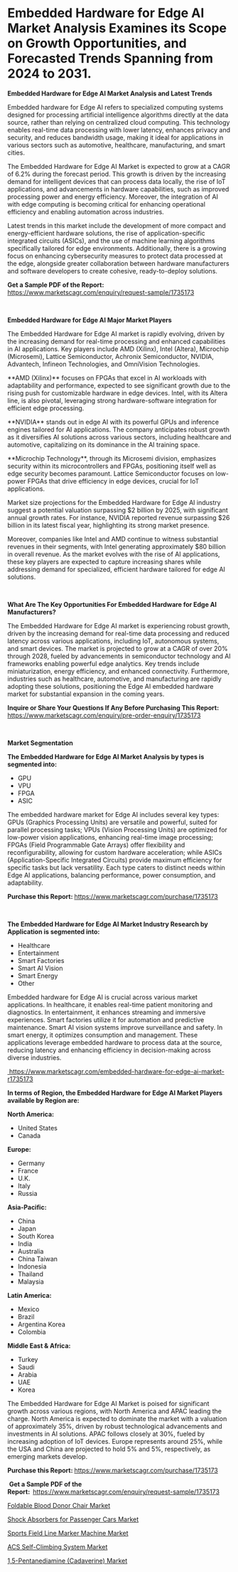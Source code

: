 <p><h1>Embedded Hardware for Edge AI Market Analysis Examines its Scope on Growth Opportunities, and Forecasted Trends Spanning from 2024 to 2031.</h1></p><p><strong>Embedded Hardware for Edge AI Market Analysis and Latest Trends</strong></p>
<p><p>Embedded hardware for Edge AI refers to specialized computing systems designed for processing artificial intelligence algorithms directly at the data source, rather than relying on centralized cloud computing. This technology enables real-time data processing with lower latency, enhances privacy and security, and reduces bandwidth usage, making it ideal for applications in various sectors such as automotive, healthcare, manufacturing, and smart cities.</p><p>The Embedded Hardware for Edge AI Market is expected to grow at a CAGR of 6.2% during the forecast period. This growth is driven by the increasing demand for intelligent devices that can process data locally, the rise of IoT applications, and advancements in hardware capabilities, such as improved processing power and energy efficiency. Moreover, the integration of AI with edge computing is becoming critical for enhancing operational efficiency and enabling automation across industries.</p><p>Latest trends in this market include the development of more compact and energy-efficient hardware solutions, the rise of application-specific integrated circuits (ASICs), and the use of machine learning algorithms specifically tailored for edge environments. Additionally, there is a growing focus on enhancing cybersecurity measures to protect data processed at the edge, alongside greater collaboration between hardware manufacturers and software developers to create cohesive, ready-to-deploy solutions.</p></p>
<p><strong>Get a Sample PDF of the Report:&nbsp;</strong> <a href="https://www.marketscagr.com/enquiry/request-sample/1735173?utm_campaign=1520&utm_medium=2&utm_source=Github&utm_content=ia&utm_term=13102024&utm_id=embedded-hardware-for-edge-ai">https://www.marketscagr.com/enquiry/request-sample/1735173</a></p>
<p>&nbsp;</p>
<p><strong>Embedded Hardware for Edge AI Major Market Players</strong></p>
<p><p>The Embedded Hardware for Edge AI market is rapidly evolving, driven by the increasing demand for real-time processing and enhanced capabilities in AI applications. Key players include AMD (Xilinx), Intel (Altera), Microchip (Microsemi), Lattice Semiconductor, Achronix Semiconductor, NVIDIA, Advantech, Infineon Technologies, and OmniVision Technologies.</p><p>**AMD (Xilinx)** focuses on FPGAs that excel in AI workloads with adaptability and performance, expected to see significant growth due to the rising push for customizable hardware in edge devices. Intel, with its Altera line, is also pivotal, leveraging strong hardware-software integration for efficient edge processing.</p><p>**NVIDIA** stands out in edge AI with its powerful GPUs and inference engines tailored for AI applications. The company anticipates robust growth as it diversifies AI solutions across various sectors, including healthcare and automotive, capitalizing on its dominance in the AI training space.</p><p>**Microchip Technology**, through its Microsemi division, emphasizes security within its microcontrollers and FPGAs, positioning itself well as edge security becomes paramount. Lattice Semiconductor focuses on low-power FPGAs that drive efficiency in edge devices, crucial for IoT applications.</p><p>Market size projections for the Embedded Hardware for Edge AI industry suggest a potential valuation surpassing $2 billion by 2025, with significant annual growth rates. For instance, NVIDIA reported revenue surpassing $26 billion in its latest fiscal year, highlighting its strong market presence.</p><p>Moreover, companies like Intel and AMD continue to witness substantial revenues in their segments, with Intel generating approximately $80 billion in overall revenue. As the market evolves with the rise of AI applications, these key players are expected to capture increasing shares while addressing demand for specialized, efficient hardware tailored for edge AI solutions.</p></p>
<p>&nbsp;</p>
<p><strong>What Are The Key Opportunities For Embedded Hardware for Edge AI Manufacturers?</strong></p>
<p><p>The Embedded Hardware for Edge AI market is experiencing robust growth, driven by the increasing demand for real-time data processing and reduced latency across various applications, including IoT, autonomous systems, and smart devices. The market is projected to grow at a CAGR of over 20% through 2028, fueled by advancements in semiconductor technology and AI frameworks enabling powerful edge analytics. Key trends include miniaturization, energy efficiency, and enhanced connectivity. Furthermore, industries such as healthcare, automotive, and manufacturing are rapidly adopting these solutions, positioning the Edge AI embedded hardware market for substantial expansion in the coming years.</p></p>
<p><strong>Inquire or Share Your Questions If Any Before Purchasing This Report:</strong> <a href="https://www.marketscagr.com/enquiry/pre-order-enquiry/1735173?utm_campaign=1520&utm_medium=2&utm_source=Github&utm_content=ia&utm_term=13102024&utm_id=embedded-hardware-for-edge-ai">https://www.marketscagr.com/enquiry/pre-order-enquiry/1735173</a></p>
<p>&nbsp;</p>
<p><strong>Market Segmentation</strong></p>
<p><strong>The Embedded Hardware for Edge AI Market Analysis by types is segmented into:</strong></p>
<p><ul><li>GPU</li><li>VPU</li><li>FPGA</li><li>ASIC</li></ul></p>
<p><p>The embedded hardware market for Edge AI includes several key types: GPUs (Graphics Processing Units) are versatile and powerful, suited for parallel processing tasks; VPUs (Vision Processing Units) are optimized for low-power vision applications, enhancing real-time image processing; FPGAs (Field Programmable Gate Arrays) offer flexibility and reconfigurability, allowing for custom hardware acceleration; while ASICs (Application-Specific Integrated Circuits) provide maximum efficiency for specific tasks but lack versatility. Each type caters to distinct needs within Edge AI applications, balancing performance, power consumption, and adaptability.</p></p>
<p><strong>Purchase this Report:&nbsp;</strong><a href="https://www.marketscagr.com/purchase/1735173?utm_campaign=1520&utm_medium=2&utm_source=Github&utm_content=ia&utm_term=13102024&utm_id=embedded-hardware-for-edge-ai">https://www.marketscagr.com/purchase/1735173</a></p>
<p>&nbsp;</p>
<p><strong>The Embedded Hardware for Edge AI Market Industry Research by Application is segmented into:</strong></p>
<p><ul><li>Healthcare</li><li>Entertainment</li><li>Smart Factories</li><li>Smart AI Vision</li><li>Smart Energy</li><li>Other</li></ul></p>
<p><p>Embedded hardware for Edge AI is crucial across various market applications. In healthcare, it enables real-time patient monitoring and diagnostics. In entertainment, it enhances streaming and immersive experiences. Smart factories utilize it for automation and predictive maintenance. Smart AI vision systems improve surveillance and safety. In smart energy, it optimizes consumption and management. These applications leverage embedded hardware to process data at the source, reducing latency and enhancing efficiency in decision-making across diverse industries.</p></p>
<p><a href="https://www.marketscagr.com/embedded-hardware-for-edge-ai-market-r1735173?utm_campaign=1520&utm_medium=2&utm_source=Github&utm_content=ia&utm_term=13102024&utm_id=embedded-hardware-for-edge-ai">&nbsp;https://www.marketscagr.com/embedded-hardware-for-edge-ai-market-r1735173</a></p>
<p><strong>In terms of Region, the Embedded Hardware for Edge AI Market Players available by Region are:</strong></p>
<p>
    <p> <strong> North America: </strong>
        <ul>
            <li>United States</li>
            <li>Canada</li>
        </ul>
        </p> 
    <p> <strong> Europe: </strong>
        <ul>
            <li>Germany</li>
            <li>France</li>
            <li>U.K.</li>
            <li>Italy</li>
            <li>Russia</li>
        </ul>
        </p> 
    <p> <strong> Asia-Pacific: </strong>
        <ul>
            <li>China</li>
            <li>Japan</li>
            <li>South Korea</li>
            <li>India</li>
            <li>Australia</li>
            <li>China Taiwan</li>
            <li>Indonesia</li>
            <li>Thailand</li>
            <li>Malaysia</li>
        </ul>
        </p> 
    <p> <strong> Latin America: </strong>
        <ul>
            <li>Mexico</li>
            <li>Brazil</li>
            <li>Argentina Korea</li>
            <li>Colombia</li>
        </ul>
        </p> 
    <p> <strong> Middle East & Africa: </strong>
        <ul>
            <li>Turkey</li>
            <li>Saudi</li>
            <li>Arabia</li>
            <li>UAE</li>
            <li>Korea</li>
        </ul>
    </p>
    </p>
<p><p>The Embedded Hardware for Edge AI Market is poised for significant growth across various regions, with North America and APAC leading the charge. North America is expected to dominate the market with a valuation of approximately 35%, driven by robust technological advancements and investments in AI solutions. APAC follows closely at 30%, fueled by increasing adoption of IoT devices. Europe represents around 25%, while the USA and China are projected to hold 5% and 5%, respectively, as emerging markets develop.</p></p>
<p><strong>Purchase this Report: </strong><a href="https://www.marketscagr.com/purchase/1735173?utm_campaign=1520&utm_medium=2&utm_source=Github&utm_content=ia&utm_term=13102024&utm_id=embedded-hardware-for-edge-ai">https://www.marketscagr.com/purchase/1735173</a></p>
<p>&nbsp;<strong>Get a Sample PDF of the Report:&nbsp;&nbsp;</strong><a href="https://www.marketscagr.com/enquiry/request-sample/1735173?utm_campaign=1520&utm_medium=2&utm_source=Github&utm_content=ia&utm_term=13102024&utm_id=embedded-hardware-for-edge-ai">https://www.marketscagr.com/enquiry/request-sample/1735173</a></p>
<p><strong></strong></p>
<p><p><a href="https://www.linkedin.com/pulse/future-foldable-blood-donor-chair-market-global-forecast-trends-36odf?utm_campaign=1520&utm_medium=2&utm_source=Github&utm_content=ia&utm_term=13102024&utm_id=embedded-hardware-for-edge-ai">Foldable Blood Donor Chair Market</a></p><p><a href="https://www.linkedin.com/pulse/navigating-global-shock-absorbers-passenger-cars-market-njyrc?utm_campaign=1520&utm_medium=2&utm_source=Github&utm_content=ia&utm_term=13102024&utm_id=embedded-hardware-for-edge-ai">Shock Absorbers for Passenger Cars Market</a></p><p><a href="https://www.linkedin.com/pulse/mapping-sports-field-line-marker-machine-market-trends-challenges-04akc?utm_campaign=1520&utm_medium=2&utm_source=Github&utm_content=ia&utm_term=13102024&utm_id=embedded-hardware-for-edge-ai">Sports Field Line Marker Machine Market</a></p><p><a href="https://www.linkedin.com/pulse/global-acs-self-climbing-system-market-trends-analysis-future-m6koe?utm_campaign=1520&utm_medium=2&utm_source=Github&utm_content=ia&utm_term=13102024&utm_id=embedded-hardware-for-edge-ai">ACS Self-Climbing System Market</a></p><p><a href="https://github.com/FosterFahey91/Market-Research-Report-List-1/blob/main/15-pentanediamine-cadaverine-market.md?utm_campaign=1520&utm_medium=2&utm_source=Github&utm_content=ia&utm_term=13102024&utm_id=embedded-hardware-for-edge-ai">1,5-Pentanediamine (Cadaverine) Market</a></p></p>